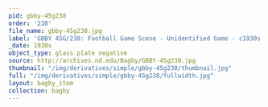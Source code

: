 ```yaml
---
pid: gbby-45g238
order: '238'
file_name: gbby-45g238.jpg
label: 'GBBY 45G/238: Football Game Scene - Unidentified Game - c1930s'
_date: 1930s
object_type: glass plate negative
source: http://archives.nd.edu/Bagby/GBBY-45g238.jpg
thumbnail: "/img/derivatives/simple/gbby-45g238/thumbnail.jpg"
full: "/img/derivatives/simple/gbby-45g238/fullwidth.jpg"
layout: bagby_item
collection: bagby
---
```

